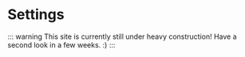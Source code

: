 
# Settings

::: warning This site is currently still under heavy construction!
Have a second look in a few weeks. :)
:::
